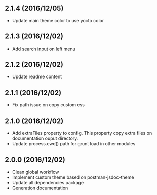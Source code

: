 ## 2.1.4 (2016/12/05)

- Update main theme color to use yocto color 

## 2.1.3 (2016/12/02)

- Add search input on left menu

## 2.1.2 (2016/12/02)

- Update readme content

## 2.1.1 (2016/12/02)

- Fix path issue on copy custom css

## 2.1.0 (2016/12/02)

- Add extraFiles property to config. This property copy extra files on documentation ouput directory.
- Update process.cwd() path for grunt load in other modules

## 2.0.0 (2016/12/02)

- Clean global workflow
- Implement custom theme based on postman-jsdoc-theme
- Update all dependencies package
- Generation documentation
